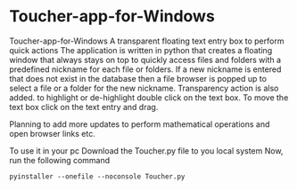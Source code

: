 # Toucher-app-for-Windows
Toucher-app-for-Windows
A transparent floating text entry box to perform quick actions The application is written in python that creates a floating window that always stays on top to quickly access files and folders with a predefined nickname for each file or folders. If a new nickname is entered that does not exist in the database then a file browser is popped up to select a file or a folder for the new nickname. Transparency action is also added. to highlight or de-highlight double click on the text box. To move the text box click on the text entry and drag.

Planning to add more updates to perform mathematical operations and open browser links etc.

To use it in your pc
Download the Toucher.py file to you local system
Now, run the following command
```
pyinstaller --onefile --noconsole Toucher.py
```

